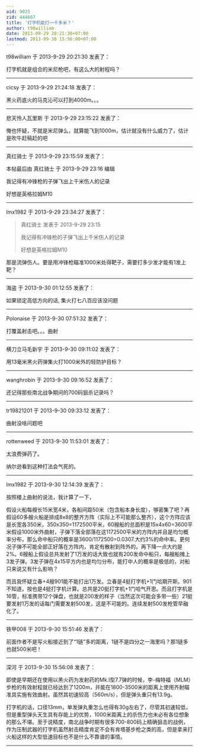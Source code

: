 ```yaml
---
aid: 9025
zid: 444667
title: '打字机能打一千多米？'
author: t98william
date: 2013-09-29 20:21:30+07:00
lastmod: 2013-09-30 15:56:00+07:00
---
```


t98william 于 2013-9-29 20:21:30 发表了：

打字机就是组合的米尼枪吧，有这么大的射程吗？

---------

cicsy 于 2013-9-29 21:24:18 发表了：

黑火药底火的马克沁可以打到4000m。。。

---------

悲天怜人瓦里斯 于 2013-9-29 23:15:22 发表了：

俺也怀疑，不就是米尼弹么，就算能飞到1000m，估计就没有什么威力了，估计是吹牛赶稿赶的吧

---------

真红骑士 于 2013-9-29 23:15:59 发表了：

本帖最后由 真红骑士 于 2013-9-29 23:16 编辑 

我记得有冲锋枪的子弹飞出上千米伤人的记录

好想是英格拉姆M10

---------

lmx1982 于 2013-9-29 23:34:27 发表了：

> 真红骑士 发表于 2013-9-29 23:15
> 
> 我记得有冲锋枪的子弹飞出上千米伤人的记录
> 
> 好想是英格拉姆M10



那是流弹伤人。要是用冲锋枪瞄准1000米处得靶子，需要打多少发才能有1发上靶？

---------

海盗 于 2013-9-30 01:12:55 发表了：

如果锁定高低方向的话, 集火打七八百应该没问题

---------

Polonaise 于 2013-9-30 07:51:32 发表了：

打覆盖射击吧。。。曲射

---------

横刀立马毛新宇 于 2013-9-30 09:11:02 发表了：

用13毫米黑火药弹集火打1000米外的轻防护目标？

---------

wanghrobin 于 2013-9-30 09:16:52 发表了：

还记得那些南北战争期间的700码狙杀记录吗？

---------

tr19821201 于 2013-9-30 09:33:12 发表了：

曲射没啥问题吧

---------

rottenweed 于 2013-9-30 11:53:01 发表了：

太浪费弹药了。

纳尔逊看到这种打法会气死的。

---------

lmx1982 于 2013-9-30 12:14:39 发表了：

按照楼上曲射的说法，我计算了一下，

假设火船每艘长15米宽4米，各船间距50米（包含船本身长度），够密集了吧？再假设60多艘火船是排成8x8的整齐方阵（实际上不可能那么整齐），这个方阵应该是长宽各350米，350x350=1172500平米，60艘船的总面积是15x4x60=3600平米假设1000米外曲射，子弹下落全部落在这1172500平米的方阵内并且是均匀概率分布，那么命中船只的概率是3600/1172500=0.0307.大约3%的命中率。更何况子弹不可能全部正好落在方阵内，肯定有散射到阵外的。再下降一点大约是2%。6艘船上假设总共发射了1万发的话大致也就有200发命中船只，每艘船摊上3发子弹。3发子弹在4x15平方内也是均匀分布，能打中人的概率是极低的，对船只来说又有什么影响？

而且我怀疑立春+4艘901能不能打出1万发。立春是4挺打字机+1门哈期开斯。901不知道，按也是4挺打字机计算。总共是20挺打字机+1门哈气开思。而且打字机是16管，标准携带12个弹盘，也就是200发的样子（当然这次可能会多带一些）21挺要发射1万发的话每门需要发射500发，这是不可能的。连续发射500发枪管早融化了。

---------

铁甲008 于 2013-9-30 15:51:46 发表了：

前面作者不是写火船接近到了“1链”多的距离，1链不是四分之一海里吗？那1链多也就500米吧！

---------

深河 于 2013-9-30 15:56:08 发表了：

即使是早期还在使用以黑火药为发射药的Mk.I型7.7弹的时候，李-梅特福（MLM）步枪的有效射程就已经达到了1200m，并能在1800-3500米的距离上使用齐射瞄准具实施有效曲射。虽然其初速较高（560m/s），但是弹头重只有13.9g。

打字机的话，口径13mm，单发弹丸重怎么也得有30g左右了，尽管其初速较低，但是重型弹头天生具有存能上的优势，1000米距离上的杀伤力也未必有各位想象的那么不堪。至于说精度，南北战争时期有很多700-800码上精确狙击的战例，作为压制武器的打字机虽然射击精度肯定不会有肯塔基步枪之类的高，但是拿来打火船这样的大型低速目标也不是什么不靠谱的事情。

---------

